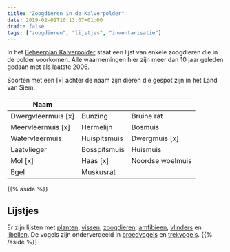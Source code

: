 ```yaml
---
title: "Zoogdieren in de Kalverpolder"
date: 2019-02-01T10:13:07+01:00
draft: false
tags: ["zoogdieren", "lijstjes", "inventarisatie"]
---
```


In het [Beheerplan Kalverpolder](https://www.vogelwachtzaanstreek.nl/werkgroepen/docs/beheerplan_kalverpolder.pdf) 
staat een lijst van enkele zoogdieren die in de polder voorkomen. 
Alle waarnemingen hier zijn meer dan 10 jaar geleden gedaan met als laatste 2006.

Soorten met een [x] achter de naam zijn dieren die gespot zijn in het Land van Siem.

Naam    |      |  &nbsp;
--------|------|------
Dwergvleermuis [x] | Bunzing | Bruine rat
Meervleermuis [x] | Hermelijn | Bosmuis
Watervleermuis | Huispitsmuis | Dwergmuis [x] 
Laatvlieger | Bosspitsmuis | Huismuis
Mol [x] | Haas [x] | Noordse woelmuis
Egel | Muskusrat |

{{% aside %}}
## Lijstjes
Er zijn lijsten met [planten](/blog/planten-in-de-kalverpolder/), [vissen](/dieren/vissen-in-de-kalverpolder/), 
[zoogdieren](/blog/zoogdieren-in-de-kalverpolder/), [amfibieen](/dieren/amfibieen-in-de-kalverpolder/), 
[vlinders](/dieren/vlinders-in-de-kalverpolder/) en [libellen](/dieren/libellen-in-de-kalverpolder/). 
De vogels zijn onderverdeeld in [broedvogels](/dieren/broedvogels-in-de-kalverpolder/) en [trekvogels](/dieren/trekvogels-in-de-kalverpolder/).
{{% /aside %}}